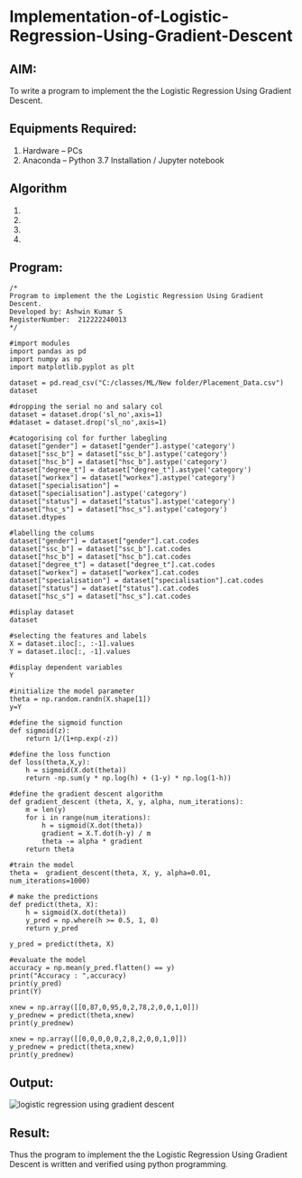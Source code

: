 # Implementation-of-Logistic-Regression-Using-Gradient-Descent

## AIM:
To write a program to implement the the Logistic Regression Using Gradient Descent.

## Equipments Required:
1. Hardware – PCs
2. Anaconda – Python 3.7 Installation / Jupyter notebook

## Algorithm
1. 
2. 
3. 
4. 

## Program:
```
/*
Program to implement the the Logistic Regression Using Gradient Descent.
Developed by: Ashwin Kumar S
RegisterNumber:  212222240013
*/
```
```
#import modules
import pandas as pd
import numpy as np
import matplotlib.pyplot as plt

dataset = pd.read_csv("C:/classes/ML/New folder/Placement_Data.csv")
dataset

#dropping the serial no and salary col
dataset = dataset.drop('sl_no',axis=1)
#dataset = dataset.drop('sl_no',axis=1)

#catogorising col for further labegling
dataset["gender"] = dataset["gender"].astype('category')
dataset["ssc_b"] = dataset["ssc_b"].astype('category')
dataset["hsc_b"] = dataset["hsc_b"].astype('category')
dataset["degree_t"] = dataset["degree_t"].astype('category')
dataset["workex"] = dataset["workex"].astype('category')
dataset["specialisation"] = dataset["specialisation"].astype('category')
dataset["status"] = dataset["status"].astype('category')
dataset["hsc_s"] = dataset["hsc_s"].astype('category')
dataset.dtypes

#labelling the colums
dataset["gender"] = dataset["gender"].cat.codes
dataset["ssc_b"] = dataset["ssc_b"].cat.codes
dataset["hsc_b"] = dataset["hsc_b"].cat.codes
dataset["degree_t"] = dataset["degree_t"].cat.codes
dataset["workex"] = dataset["workex"].cat.codes
dataset["specialisation"] = dataset["specialisation"].cat.codes
dataset["status"] = dataset["status"].cat.codes
dataset["hsc_s"] = dataset["hsc_s"].cat.codes

#display dataset
dataset

#selecting the features and labels
X = dataset.iloc[:, :-1].values
Y = dataset.iloc[:, -1].values

#display dependent variables
Y

#initialize the model parameter
theta = np.random.randn(X.shape[1])
y=Y

#define the sigmoid function 
def sigmoid(z):
    return 1/(1+np.exp(-z))

#define the loss function 
def loss(theta,X,y):
    h = sigmoid(X.dot(theta))
    return -np.sum(y * np.log(h) + (1-y) * np.log(1-h))

#define the gradient descent algorithm
def gradient_descent (theta, X, y, alpha, num_iterations):
    m = len(y)
    for i in range(num_iterations):
        h = sigmoid(X.dot(theta))
        gradient = X.T.dot(h-y) / m
        theta -= alpha * gradient
    return theta

#train the model
theta =  gradient_descent(theta, X, y, alpha=0.01, num_iterations=1000)

# make the predictions
def predict(theta, X): 
    h = sigmoid(X.dot(theta))
    y_pred = np.where(h >= 0.5, 1, 0)
    return y_pred

y_pred = predict(theta, X)

#evaluate the model
accuracy = np.mean(y_pred.flatten() == y)
print("Accuracy : ",accuracy)
print(y_pred)
print(Y)

xnew = np.array([[0,87,0,95,0,2,78,2,0,0,1,0]])
y_prednew = predict(theta,xnew)
print(y_prednew)

xnew = np.array([[0,0,0,0,0,2,8,2,0,0,1,0]])
y_prednew = predict(theta,xnew)
print(y_prednew)

```

## Output:
![logistic regression using gradient descent](sam.png)


## Result:
Thus the program to implement the the Logistic Regression Using Gradient Descent is written and verified using python programming.

